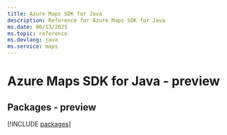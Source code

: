 ```yaml
---
title: Azure Maps SDK for Java
description: Reference for Azure Maps SDK for Java
ms.date: 06/13/2025
ms.topic: reference
ms.devlang: java
ms.service: maps
---
```

# Azure Maps SDK for Java - preview
## Packages - preview
[!INCLUDE [packages](maps-index.md)]
